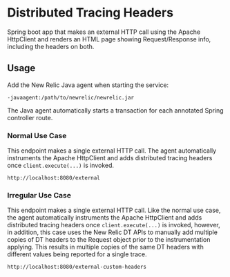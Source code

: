 # Distributed Tracing Headers
Spring boot app that makes an external HTTP call using the Apache HttpClient and renders an HTML page showing Request/Response info, including the headers on both.

## Usage
Add the New Relic Java agent when starting the service:
```shell
-javaagent:/path/to/newrelic/newrelic.jar
```

The Java agent automatically starts a transaction for each annotated Spring controller route.

### Normal Use Case
This endpoint makes a single external HTTP call. The agent automatically instruments the Apache HttpClient and adds distributed tracing headers once
`client.execute(...)` is invoked.

```http request
http://localhost:8080/external
```

### Irregular Use Case
This endpoint makes a single external HTTP call. Like the normal use case, the agent automatically instruments the Apache HttpClient and adds distributed
tracing headers once `client.execute(...)` is invoked, however, in addition, this case uses the New Relic DT APIs to manually add multiple copies of DT headers
to the Request object prior to the instrumentation applying. This results in multiple copies of the same DT headers with different values being reported for a
single trace.

```http request
http://localhost:8080/external-custom-headers
```
